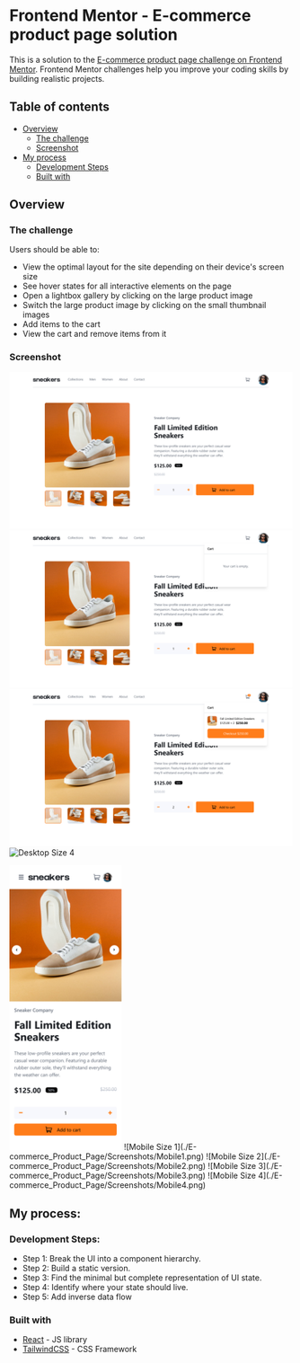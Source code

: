 # Frontend Mentor - E-commerce product page solution

This is a solution to the [E-commerce product page challenge on Frontend Mentor](https://www.frontendmentor.io/challenges/ecommerce-product-page-UPsZ9MJp6). Frontend Mentor challenges help you improve your coding skills by building realistic projects.

## Table of contents

- [Overview](#overview)
  - [The challenge](#the-challenge)
  - [Screenshot](#screenshot)
- [My process](#my-process)
  - [Development Steps](#development-steps)
  - [Built with](#built-with)


## Overview


### The challenge

Users should be able to:

- View the optimal layout for the site depending on their device's screen size
- See hover states for all interactive elements on the page
- Open a lightbox gallery by clicking on the large product image
- Switch the large product image by clicking on the small thumbnail images
- Add items to the cart
- View the cart and remove items from it

### Screenshot

![Desktop Size 1](./E-commerce_Product_Page/Screenshots/Desktop1.png)
![Desktop Size 2](./E-commerce_Product_Page/Screenshots/Desktop2.png)
![Desktop Size 3](./E-commerce_Product_Page/Screenshots/Desktop3.png)
![Desktop Size 4](./E-commerce_Product_Page/Screenshots/Desktop4.png)

<img src="./E-commerce_Product_Page/Screenshots/Mobile1.png" alt="drawing" width="200"/>
![Mobile Size 1](./E-commerce_Product_Page/Screenshots/Mobile1.png)
![Mobile Size 2](./E-commerce_Product_Page/Screenshots/Mobile2.png)
![Mobile Size 3](./E-commerce_Product_Page/Screenshots/Mobile3.png)
![Mobile Size 4](./E-commerce_Product_Page/Screenshots/Mobile4.png)


## My process:

### Development Steps:
- Step 1: Break the UI into a component hierarchy.
- Step 2: Build a static version.
- Step 3: Find the minimal but complete representation of UI state.
- Step 4: Identify where your state should live.
- Step 5: Add inverse data flow 


### Built with

- [React](https://reactjs.org/) - JS library
- [TailwindCSS](https://tailwindcss.com/) - CSS Framework

